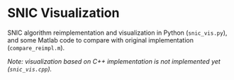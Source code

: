 # SNIC Visualization

SNIC algorithm reimplementation and visualization in Python (``snic_vis.py``), and some Matlab code to compare with original implementation (``compare_reimpl.m``).

*Note: visualization based on C++ implementation is not implemented yet (``snic_vis.cpp``).*

